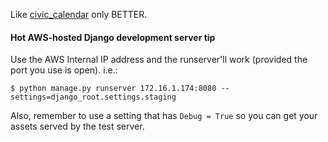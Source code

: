 Like [civic_calendar](https://github.com/registerguard/civic_calendar) only BETTER.

#### Hot AWS-hosted Django development server tip ####
Use the AWS Internal IP address and the runserver'll work (provided the port you use is open). i.e.:

```shell
$ python manage.py runserver 172.16.1.174:8080 --settings=django_root.settings.staging
```

Also, remember to use a setting that has `Debug = True` so you can get your assets served by the test server.

